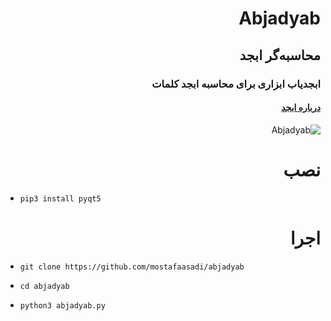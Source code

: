 <div dir="rtl">

# Abjadyab
## محاسبه‌گر ابجد
### ابجدیاب  ابزاری برای محاسبه ابجد کلمات
#### [درباره ابجد](http://wikifeqh.ir/%D8%A7%D8%A8%D8%AC%D8%AF)
![Abjadyab](https://raw.githubusercontent.com/mostafaasadi/abjadyab/master/screen.png)
# نصب

</div>

- `pip3 install pyqt5`

<div dir="rtl">

# اجرا

</div>

- `git clone https://github.com/mostafaasadi/abjadyab`

- `cd abjadyab`

- `python3 abjadyab.py`
